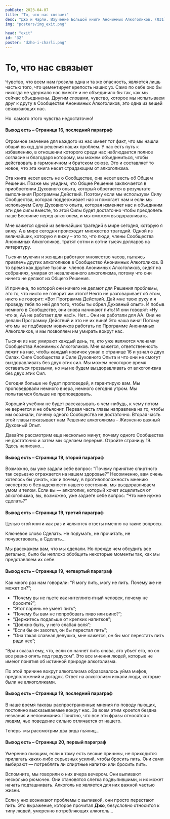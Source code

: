 ```yaml
---
pubDate: 2023-04-07
title: "То, что нас связыет"
desc: "Джо и Чарли. Изучение Большой книги Анонимных Алкоголиков. (031)"
img: "posters/img_exit.png"

head: "exit"
id: "32"
poster: "dzho-i-charli.png"
---
```


# То, что нас связыет

Чувство, что всем нам грозила одна и та же опасность, является лишь частью того, что цементирует крепость наших уз. Само по себе оно бы никогда не удержало нас вместе и не объединило бы так, как мы сейчас объединены.
Другим словами, чувство, которое мы испытываем друг к другу в Сообществе Анонимных Алкоголиков, это одна из вещей связывающих нас.

Но  самого этого чувства недостаточно!

#### Выход есть – Страница 16, последний параграф

Огромное значение для каждого из нас имеет тот факт, что мы нашли общий выход для решения наших проблем. У нас есть путь к избавлению, в отношении которого среди нас наблюдается полное согласие и благодаря которому, мы можем объединиться, чтобы действовать в гармоничном и братском союзе. Это и составляет то новое, что эта книга несет страдающим от алкоголизма.

Эта книга несет весть не о Сообществе, она несет весть об Общем Решении. Позже мы увидим, что Общее Решение заключается в приобретении Духовного опыта, который обретается в результате выполнения Программы Действий. Поэтому если мы используем Силу Сообщества, которая поддерживает нас и помогает нам и если мы используем Силу Духовного опыта, которая изменяет нас и объединим эти две силы вместе, то этой Силы будет достаточно чтобы преодолеть наше Бессилие перед алкоголем, и мы сможем выздоравливать.

Мне кажется одной из величайших трагедий в мире сегодня, которую я вижу. А в мире сегодня происходит множество трагедий. Одной из величайших, которую я вижу – это то, что люди, члены Сообщества Анонимных Алкоголиков, тратят сотни и сотни тысяч долларов на литературу.

Тысячи мужчин и женщин работают множество часов, пытаясь привлечь других алкоголиков в Сообщество Анонимных Алкоголиков. В то время как другие тысячи  членов Анонимных Алкоголиков, сидят на собраниях, умирая от незалеченного алкоголизма, потому что они ничего не делают из Общего Решения.

И причина, по которой они ничего не делают для Решения проблемы,  это то, что никто не говорит им этого! Некто не разговаривает об этом, никто не говорит: «Вот Программа Действий. Дай мне твою руку и я проведу тебя по ней для того, чтобы ты обрел Духовный опыт». И побыв немного в Сообществе, они снова начинают пить! И они говорят: «Ну что ж, АА не работает для нас!». Нет… Они не работали для АА. Они не делали Программу Действий и это не их вина! Это наша вина! Потому что мы не подбиваем новичков работать по Программе Анонимных Алкоголиков, и мы позволяем им умирать вокруг нас.

Тысячи из нас умирают каждый день, те, кто уже являются членами Сообщества Анонимных Алкоголиков. Мне кажется, ответственность лежит на нас, чтобы каждый новичок узнал о странице 16 и узнал о двух Силах. Силе Сообщества и Силе Духовного Опыта и что они не смогут выздоравливать без двух этих сил. Мы можем некоторое время оставаться трезвыми, но мы не будем выздоравливать от алкоголизма без двух этих Сил.

Сегодня больше не будет проповедей, я гарантирую вам. Мы проповедовали немного вчера, немного сегодня утром. Мы попытаемся больше не проповедовать.

Хороший учебник не будет рассказывать о чем-нибудь, к чему потом не вернется и не объяснит. Первая часть главы направлена на то, чтобы мы осознали, почему одного Сообщества не достаточно. Вторая часть этой главы показывает нам Решение алкоголизма – Жизненно важный Духовный Опыт.

Давайте рассмотрим еще несколько минут, почему одного Сообщества не достаточно и затем мы сделаем перерыв. Отройте страницу 19. Здесь написано…

#### Выход есть – Страница 19, второй параграф

Возможно, вы уже задали себе вопрос: “Почему принятие спиртного так серьезно отражается на нашем здоровье?” Несомненно, вам очень хотелось бы узнать, как и почему, в противоположность мнению экспертов о безнадежности нашего состояния, мы выздоравливаем умом и телом. Если вы — алкоголик, который хочет исцелиться от алкоголизма, вы, возможно, уже задаете себе вопрос: “Что мне нужно сделать?”

#### Выход есть – Страница 19, третий параграф

Целью этой книги как раз и являются ответы именно на такие вопросы.

Ключевое слово Сделать. Не подумать, не прочитать, не почувствовать, а Сделать…

Мы расскажем вам, что мы сделали. Но прежде чем обсудить все детально, было бы неплохо обобщить некоторые моменты так, как мы представляем их себе.

#### Выход есть – Страница 19, четвертый параграф

Как много раз нам говорили: “Я могу пить, могу не пить. Почему же не может он?”;

- “Почему вы не пьете как интеллигентный человек, почему не бросите?”;
- “Этот парень не умеет пить”;
- “Почему бы вам не попробовать пиво или вино?”;
- “Держитесь подальше от крепких напитков”;
- “Должно быть, у него слабая воля”;
- “Если бы он захотел, он бы перестал пить”;
- “Она такая славная девушка, мне кажется, он бы мог перестать пить ради нее”;

“Врач сказал ему, что, если он начнет пить снова, это убьет его, но он все равно опять под градусом”.
Это все мнения людей, которые не имеют понятия об истинной природе алкоголизма.

По этой причине вокруг алкоголизма образовалось уйма мифов, предположений и догадок. Ответ на алкоголизм искали люди, которые были не алкоголиками.

#### Выход есть – Страница 19, последний параграф

В наше время таковы распространенные мнения по поводу пьющих, постоянно высказываемые вокруг нас. За всем этим кроется бездна незнания и непонимания. Понятно, что все эти фразы относятся к людям, чье поведение сильно отличается от нашего.

Теперь  мы рассмотрим два вида пьяниц…

#### Выход есть – Страница 20, первый параграф

Умеренно пьющим, если к тому есть веские причины, не приходится прилагать каких-либо серьезных усилий, чтобы бросить пить. Они сами выбирают — потреблять ли спиртные напитки или бросить пить.

Вспомните, мы говорили о них вчера вечером. Они выпивают несколько рюмочек. Они становятся слегка подвыпившими, и их может начать подташнивать. Алкоголь не является для них важной частью жизни.

Если у них возникают проблемы с выпивкой, они просто перестают пить. Это выражение, которое прочитал **Джо**, безусловно относится к типу людей, умеренно потребляющих алкоголь…
